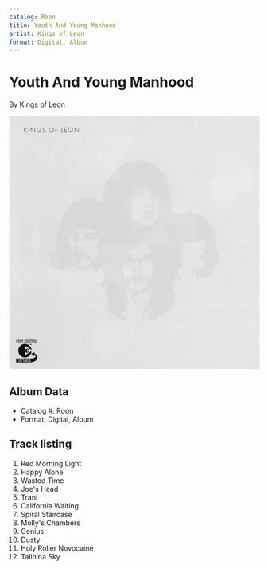 ```yaml
---
catalog: Roon
title: Youth And Young Manhood
artist: Kings of Leon
format: Digital, Album
---
```


# Youth And Young Manhood

By Kings of Leon

![](../../assets/albumcovers/Kings_of_Leon-Youth_And_Young_Manhood.png)

## Album Data

- Catalog #: Roon
- Format: Digital, Album


## Track listing


1. Red Morning Light
2. Happy Alone
3. Wasted Time
4. Joe's Head
5. Trani
6. California Waiting
7. Spiral Staircase
8. Molly's Chambers
9. Genius
10. Dusty
11. Holy Roller Novocaine
12. Talihina Sky

